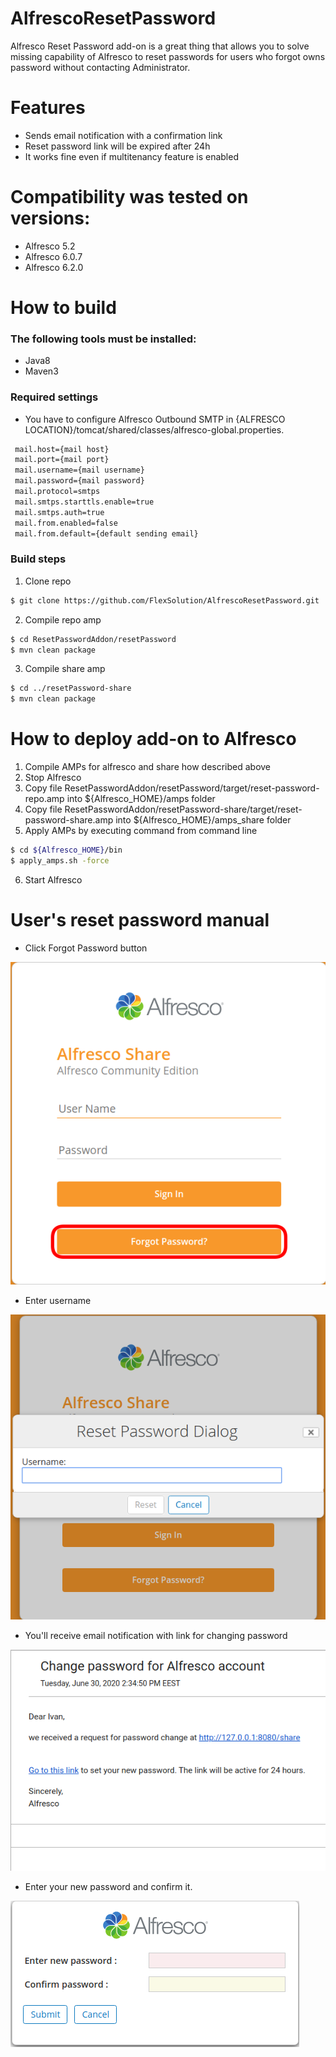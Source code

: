 # AlfrescoResetPassword

Alfresco Reset Password add-on is a great thing that allows you to solve missing capability of Alfresco to reset passwords for users who forgot owns password without contacting Administrator.

# Features
 - Sends email notification with a confirmation link
 - Reset password link will be expired after 24h
 - It works fine even if multitenancy feature is enabled

# Compatibility was tested on versions:
 - Alfresco 5.2
 - Alfresco 6.0.7
 - Alfresco 6.2.0

# How to build
### The following tools must be installed:
- Java8
- Maven3

### Required settings
  - You have to configure Alfresco Outbound SMTP in {ALFRESCO LOCATION}/tomcat/shared/classes/alfresco-global.properties.
  ```sh
   mail.host={mail host}
   mail.port={mail port}
   mail.username={mail username}
   mail.password={mail password}
   mail.protocol=smtps
   mail.smtps.starttls.enable=true
   mail.smtps.auth=true
   mail.from.enabled=false
   mail.from.default={default sending email}
   ```

### Build steps
1. Clone repo
```sh
$ git clone https://github.com/FlexSolution/AlfrescoResetPassword.git
```
2. Compile repo amp 

```sh
$ cd ResetPasswordAddon/resetPassword
$ mvn clean package
```

3. Compile share amp

```sh
$ cd ../resetPassword-share
$ mvn clean package
```

# How to deploy add-on to Alfresco

1. Compile AMPs for alfresco and share how described above
2. Stop Alfresco
3. Copy file ResetPasswordAddon/resetPassword/target/reset-password-repo.amp into ${Alfresco_HOME}/amps folder
4. Copy file ResetPasswordAddon/resetPassword-share/target/reset-password-share.amp into ${Alfresco_HOME}/amps_share folder
5. Apply AMPs by executing command from command line
```sh
$ cd ${Alfresco_HOME}/bin
$ apply_amps.sh -force
```
6. Start Alfresco

# User's reset password manual

 - Click Forgot Password button
 
 ![](readme_resources/1-config.png)
 
 - Enter username
 
 ![](readme_resources/4-config.png)
 
 - You'll receive email notification with link for changing password
 
 ![](readme_resources/2-config.png)
 
 - Enter your new password and confirm it.
 
 ![](readme_resources/3-config.png)